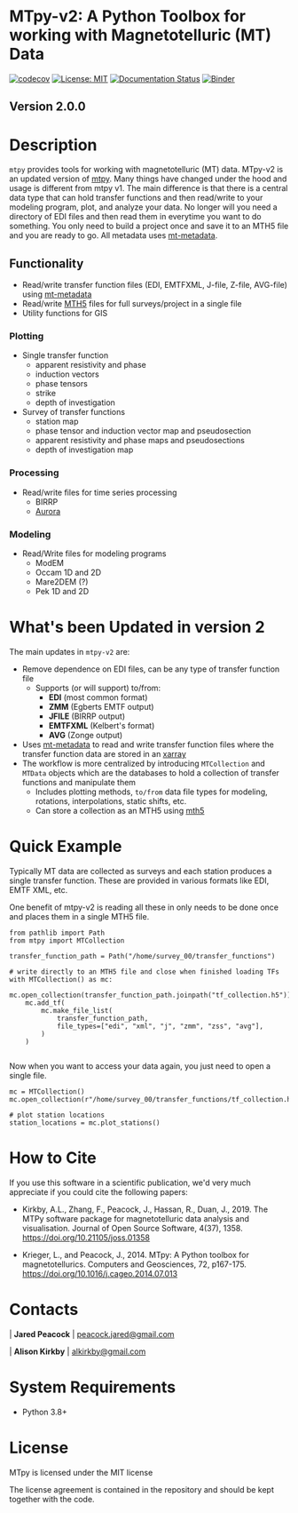 # MTpy-v2: A Python Toolbox for working with Magnetotelluric (MT) Data

[![codecov](https://codecov.io/gh/MTgeophysics/mtpy-v2/graph/badge.svg?token=TQPFBFMYDQ)](https://codecov.io/gh/MTgeophysics/mtpy-v2)
[![License: MIT](https://img.shields.io/badge/License-MIT-yellow.svg)](https://opensource.org/licenses/MIT)
[![Documentation Status](https://readthedocs.org/projects/mtpy-v2/badge/?version=latest)](https://mtpy-v2.readthedocs.io/en/latest/?badge=latest)
[![Binder](https://mybinder.org/badge_logo.svg)](https://mybinder.org/v2/gh/MTgeophysics/mtpy-v2/main)

## Version 2.0.0

# Description
 
`mtpy` provides tools for working with magnetotelluric (MT) data.  MTpy-v2 is an updated version of [mtpy](https://github.com/MTgeophysics/mtpy). Many things have changed under the hood and usage is different from mtpy v1. The main difference is that there is a central data type that can hold transfer functions and then read/write to your modeling program, plot, and analyze your data.  No longer will you need a directory of EDI files and then read them in everytime you want to do something.  You only need to build a project once and save it to an MTH5 file and you are ready to go. All metadata uses [mt-metadata](https://github.com/kujaku11/mt-metadata).  

## Functionality

- Read/write transfer function files (EDI, EMTFXML, J-file, Z-file, AVG-file) using [mt-metadata](https://github.com/kujaku11/mt-metadata)
- Read/write [MTH5](https://github.com/kujaku11/mth5) files for full surveys/project in a single file
- Utility functions for GIS
 
### Plotting

- Single transfer function 
  - apparent resistivity and phase
  - induction vectors
  - phase tensors
  - strike
  - depth of investigation
- Survey of transfer functions
  - station map
  - phase tensor and induction vector map and pseudosection
  - apparent resistivity and phase maps and pseudosections
  - depth of investigation map	

### Processing
  - Read/write files for time series processing
    - BIRRP
    - [Aurora](https://github.com/simpeg/aurora)

### Modeling

- Read/Write files for modeling programs
  - ModEM
  - Occam 1D and 2D
  - Mare2DEM (?)
  - Pek 1D and 2D

# What's been Updated in version 2

The main updates in `mtpy-v2` are:

  - Remove dependence on EDI files, can be any type of transfer function file
      - Supports (or will support) to/from:
          - **EDI** (most common format)
          - **ZMM** (Egberts EMTF output)
          - **JFILE** (BIRRP output)
          - **EMTFXML** (Kelbert's format)
          - **AVG** (Zonge output)
  - Uses [mt-metadata](https://github.com/kujaku11/mt_metadata>) to read and write transfer function files where the transfer function data are stored in an [xarray](https://docs.xarray.dev/en/stable/index.html)
  - The workflow is more centralized by introducing `MTCollection` and `MTData` objects which are the databases to hold a collection of transfer functions and manipulate them
    - Includes plotting methods, `to/from` data file types for modeling, rotations, interpolations, static shifts, etc.
	- Can store a collection as an MTH5 using [mth5](https://github.com/kujaku11/mth5)

# Quick Example

Typically MT data are collected as surveys and each station produces a single transfer function.  These are provided in various formats like EDI, EMTF XML, etc.

One benefit of mtpy-v2 is reading all these in only needs to be done once and places them in a single MTH5 file.

```
from pathlib import Path
from mtpy import MTCollection

transfer_function_path = Path("/home/survey_00/transfer_functions")

# write directly to an MTH5 file and close when finished loading TFs
with MTCollection() as mc:
    mc.open_collection(transfer_function_path.joinpath("tf_collection.h5"))
    mc.add_tf(
        mc.make_file_list(
            transfer_function_path,
            file_types=["edi", "xml", "j", "zmm", "zss", "avg"],
        )
    )
 
```

Now when you want to access your data again, you just need to open a single file.

```
mc = MTCollection()
mc.open_collection(r"/home/survey_00/transfer_functions/tf_collection.h5")

# plot station locations
station_locations = mc.plot_stations()
```

# How to Cite

If you use this software in a scientific publication, we'd very much appreciate if you could cite the following papers:

- Kirkby, A.L., Zhang, F., Peacock, J., Hassan, R., Duan, J., 2019. The MTPy software package for magnetotelluric data analysis and visualisation. Journal of Open Source Software, 4(37), 1358. https://doi.org/10.21105/joss.01358
   
- Krieger, L., and Peacock, J., 2014. MTpy: A Python toolbox for magnetotellurics. Computers and Geosciences, 72, p167-175. https://doi.org/10.1016/j.cageo.2014.07.013



# Contacts

| **Jared Peacock**
| peacock.jared@gmail.com

| **Alison Kirkby**
| alkirkby@gmail.com


# System Requirements

-  Python 3.8+


# License

MTpy is licensed under the MIT license

The license agreement is contained in the repository and should be kept together with the code.


